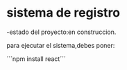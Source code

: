 <H1> sistema de registro</h1>

-estado del proyecto:en construccion.

para ejecutar el sistema,debes poner:

´´´npm install react´´´
